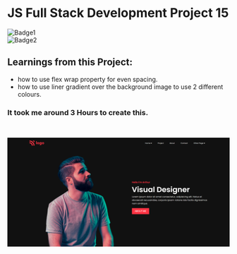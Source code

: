 # JS Full Stack Development Project 15
![Badge1](https://img.shields.io/badge/Ankit-Tanwar-blue)
<br>
![Badge2](https://img.shields.io/badge/HTML-CSS-red)

## Learnings from this Project:
- how to use flex wrap property for even spacing.
- how to use liner gradient over the background image to use 2 different colours.

### It took me around 3 Hours to create this.

<br>

![Project15 ss](./Project15%20ss.png)
